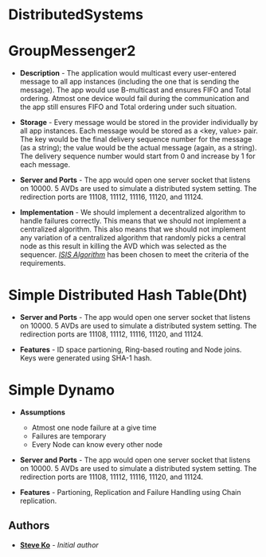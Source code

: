 # DistributedSystems

# GroupMessenger2

* **Description** - The application would multicast every user-entered message to all app instances (including the one that is sending the message). The app would use B-multicast and ensures FIFO and Total ordering. Atmost one device would fail during the communication and the app still ensures FIFO and Total ordering under such situation. 

* **Storage** - Every message would be stored in the provider individually by all app instances. Each message would be stored as a <key, value> pair. The key would be the final delivery sequence number for the message (as a string); the value would be the actual message (again, as a string). The delivery sequence number would start from 0 and increase by 1 for each message.

* **Server and Ports** - The app would open one server socket that listens on 10000. 5 AVDs are used to simulate a distributed system setting. The redirection ports are 11108, 11112, 11116, 11120, and 11124.  

* **Implementation** - We should implement a decentralized algorithm to handle failures correctly. This means that we should not implement a centralized algorithm. This also means that we should not implement any variation of a centralized algorithm that randomly picks a central node as this result in killing the AVD which was selected as the sequencer. [*ISIS Algorithm*](https://courses.engr.illinois.edu/cs425/fa2013/L7.fa13.ppt) has been chosen to meet the criteria of the requirements.

# Simple Distributed Hash Table(Dht)

* **Server and Ports** - The app would open one server socket that listens on 10000. 5 AVDs are used to simulate a distributed system setting. The redirection ports are 11108, 11112, 11116, 11120, and 11124.  

* **Features** - ID space partioning, Ring-based routing and Node joins. Keys were generated using SHA-1 hash.

# Simple Dynamo

* **Assumptions** 
  * Atmost one node failure at a give time
  * Failures are temporary
  * Every Node can know every other node
  
* **Server and Ports** - The app would open one server socket that listens on 10000. 5 AVDs are used to simulate a distributed system setting. The redirection ports are 11108, 11112, 11116, 11120, and 11124.   
 
* **Features** - Partioning, Replication and Failure Handling using Chain replication. 

## Authors

* [**Steve Ko**](https://nsr.cse.buffalo.edu/?page_id=272) - *Initial author*
